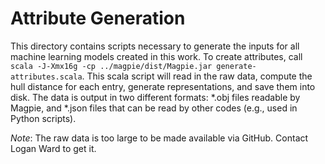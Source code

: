 # Attribute Generation

This directory contains scripts necessary to generate the inputs for all machine learning models created in this work. 
To create attributes, call `scala -J-Xmx16g -cp ../magpie/dist/Magpie.jar generate-attributes.scala`. 
This scala script will read in the raw data, compute the hull distance for each entry, generate representations, and save them into disk. 
The data is output in two different formats: \*.obj files readable by Magpie, and \*.json files that can be read by other codes (e.g., used in Python scripts).

*Note*: The raw data is too large to be made available via GitHub. Contact Logan Ward to get it.

